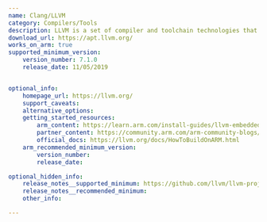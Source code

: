 ```yaml
---
name: Clang/LLVM
category: Compilers/Tools
description: LLVM is a set of compiler and toolchain technologies that can be used to develop a frontend for any programming language and a backend for any instruction set architecture
download_url: https://apt.llvm.org/
works_on_arm: true
supported_minimum_version:
    version_number: 7.1.0
    release_date: 11/05/2019


optional_info:
    homepage_url: https://llvm.org/
    support_caveats:
    alternative_options:
    getting_started_resources:
        arm_content: https://learn.arm.com/install-guides/llvm-embedded/
        partner_content: https://community.arm.com/arm-community-blogs/b/tools-software-ides-blog/posts/accelerating-open-source-llvm-development
        official_docs: https://llvm.org/docs/HowToBuildOnARM.html
    arm_recommended_minimum_version:
        version_number: 
        release_date:

optional_hidden_info:
    release_notes__supported_minimum: https://github.com/llvm/llvm-project/releases/tag/llvmorg-7.1.0
    release_notes__recommended_minimum: 
    other_info: 

---
```

